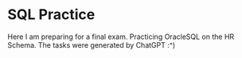 # SQL Practice
Here I am preparing for a final exam. Practicing OracleSQL on the HR Schema. The tasks were generated by ChatGPT :^)
